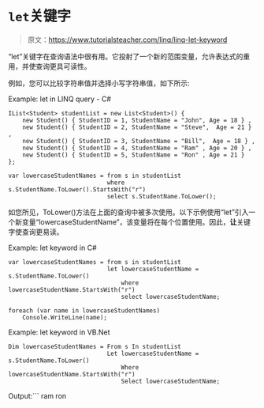 # `let`关键字

> 原文：<https://www.tutorialsteacher.com/linq/linq-let-keyword>

“let”关键字在查询语法中很有用。它投射了一个新的范围变量，允许表达式的重用，并使查询更具可读性。

例如，您可以比较字符串值并选择小写字符串值，如下所示:

Example: let in LINQ query - C#

```
IList<Student> studentList = new List<Student>() { 
    new Student() { StudentID = 1, StudentName = "John", Age = 18 } ,
    new Student() { StudentID = 2, StudentName = "Steve",  Age = 21 } ,
    new Student() { StudentID = 3, StudentName = "Bill",  Age = 18 } ,
    new Student() { StudentID = 4, StudentName = "Ram" , Age = 20 } ,
    new Student() { StudentID = 5, StudentName = "Ron" , Age = 21 } 
};

var lowercaseStudentNames = from s in studentList
                            where s.StudentName.ToLower().StartsWith("r")
                            select s.StudentName.ToLower();
```

如您所见，ToLower()方法在上面的查询中被多次使用。以下示例使用“let”引入一个新变量“lowercaseStudentName”，该变量将在每个位置使用。因此，**让**关键字使查询更易读。

Example: let keyword in C#

```
var lowercaseStudentNames = from s in studentList
                            let lowercaseStudentName = s.StudentName.ToLower()
                                where lowercaseStudentName.StartsWith("r")
                                select lowercaseStudentName;

foreach (var name in lowercaseStudentNames)
	Console.WriteLine(name);
```

Example: let keyword in VB.Net

```
Dim lowercaseStudentNames = From s In studentList
                            Let lowercaseStudentName = s.StudentName.ToLower()
                                Where lowercaseStudentName.StartsWith("r")
                                Select lowercaseStudentName;
```

Output:```
ram
ron
```